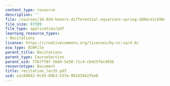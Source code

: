 ```yaml
---
content_type: resource
description: ''
file: /courses/18-034-honors-differential-equations-spring-2004/e1c698429c9389b3537e09145942fbe8_recitation_lec35.pdf
file_size: 87399
file_type: application/pdf
learning_resource_types:
- Recitations
license: https://creativecommons.org/licenses/by-nc-sa/4.0/
ocw_type: OCWFile
parent_title: Recitations
parent_type: CourseSection
parent_uid: 7767ff8f-5bb9-5e58-71c4-cb425fbc403b
resourcetype: Document
title: recitation_lec35.pdf
uid: e1c69842-9c93-89b3-537e-09145942fbe8
---
```

